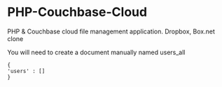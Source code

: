 PHP-Couchbase-Cloud
===================

PHP &amp; Couchbase cloud file management application. Dropbox, Box.net clone

You will need to create a document manually named users_all

```
{
'users' : []
}
```
